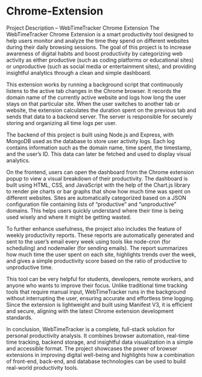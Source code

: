 







# Chrome-Extension
Project Description – WebTimeTracker Chrome Extension
The WebTimeTracker Chrome Extension is a smart productivity tool designed to help users monitor and analyze the time they spend on different websites during their daily browsing sessions. The goal of this project is to increase awareness of digital habits and boost productivity by categorizing web activity as either productive (such as coding platforms or educational sites) or unproductive (such as social media or entertainment sites), and providing insightful analytics through a clean and simple dashboard.

This extension works by running a background script that continuously listens to the active tab changes in the Chrome browser. It records the domain name of the currently active website and logs how long the user stays on that particular site. When the user switches to another tab or website, the extension calculates the duration spent on the previous tab and sends that data to a backend server. The server is responsible for securely storing and organizing all time logs per user.

The backend of this project is built using Node.js and Express, with MongoDB used as the database to store user activity logs. Each log contains information such as the domain name, time spent, the timestamp, and the user’s ID. This data can later be fetched and used to display visual analytics.

On the frontend, users can open the dashboard from the Chrome extension popup to view a visual breakdown of their productivity. The dashboard is built using HTML, CSS, and JavaScript with the help of the Chart.js library to render pie charts or bar graphs that show how much time was spent on different websites. Sites are automatically categorized based on a JSON configuration file containing lists of “productive” and “unproductive” domains. This helps users quickly understand where their time is being used wisely and where it might be getting wasted.

To further enhance usefulness, the project also includes the feature of weekly productivity reports. These reports are automatically generated and sent to the user’s email every week using tools like node-cron (for scheduling) and nodemailer (for sending emails). The report summarizes how much time the user spent on each site, highlights trends over the week, and gives a simple productivity score based on the ratio of productive to unproductive time.

This tool can be very helpful for students, developers, remote workers, and anyone who wants to improve their focus. Unlike traditional time tracking tools that require manual input, WebTimeTracker runs in the background without interrupting the user, ensuring accurate and effortless time logging. Since the extension is lightweight and built using Manifest V3, it is efficient and secure, aligning with the latest Chrome extension development standards.

In conclusion, WebTimeTracker is a complete, full-stack solution for personal productivity analysis. It combines browser automation, real-time time tracking, backend storage, and insightful data visualization in a simple and accessible format. The project showcases the power of browser extensions in improving digital well-being and highlights how a combination of front-end, back-end, and database technologies can be used to build real-world productivity tools.
